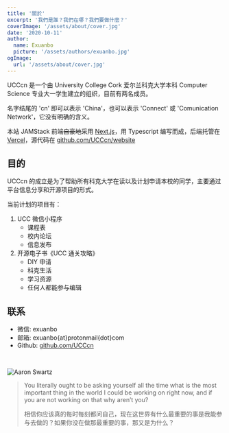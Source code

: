 ```yaml
---
title: '關於'
excerpt: '我們是誰？我們在哪？我們要做什麼？'
coverImage: '/assets/about/cover.jpg'
date: '2020-10-11'
author:
  name: Exuanbo
  picture: '/assets/authors/exuanbo.jpg'
ogImage:
  url: '/assets/about/cover.jpg'
---
```


UCCcn 是一个由 University College Cork 爱尔兰科克大学本科 Computer Science 专业大一学生建立的组织，目前有两名成员。

名字结尾的 'cn' 即可以表示 'China'，也可以表示 'Connect' 或 'Comunication Network'，它没有明确的含义。

本站 JAMStack 前端~~自豪地~~采用 [Next.js](https://nextjs.org/)，用 Typescript 编写而成，后端托管在 [Vercel](https://vercel.com/)，源代码在 [github.com/UCCcn/website](https://github.com/UCCcn/website)

## 目的

UCCcn 的成立是为了帮助所有科克大学在读以及计划申请本校的同学，主要通过平台信息分享和开源项目的形式。

当前计划的项目有：

1. UCC 微信小程序
   - 课程表
   - 校内论坛
   - 信息发布
1. 开源电子书《UCC 通关攻略》
   - DIY 申请
   - 科克生活
   - 学习资源
   - 任何人都能参与编辑

## 联系

- 微信: exuanbo
- 邮箱: exuanbo{at}protonmail{dot}com
- Github: [github.com/UCCcn](https://github.com/UCCcn)

<br>

![Aaron Swartz](/assets/about/aaron.jpg)

> You literally ought to be asking yourself all the time what is the most important thing in the world I could be working on right now, and if you are not working on that why aren’t you?
>
> 相信你应该真的每时每刻都问自己，现在这世界有什么最重要的事是我能参与去做的？如果你没在做那最重要的事，那又是为什么？
